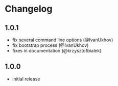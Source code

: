 # Changelog

## 1.0.1

- fix several command line options (@IvanUkhov)
- fix bootstrap process (@IvanUkhov)
- fixes in documentation (@krzysztofbialek)

## 1.0.0

- initial release
